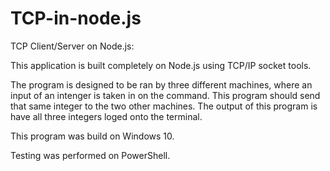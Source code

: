 # TCP-in-node.js

TCP Client/Server on Node.js:

This application is built completely on Node.js using TCP/IP socket tools. 

The program is designed to be ran by three different machines, where an input of an intenger is taken in on the command. This program should send that same integer to the two other machines. The output of this program is have all three integers loged onto the terminal.


This program was build on Windows 10.

Testing was performed on PowerShell.
